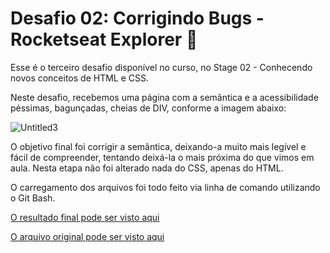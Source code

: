 # Desafio 02: Corrigindo Bugs - Rocketseat Explorer :rocket:

Esse é o terceiro desafio disponível no curso, no Stage 02 - Conhecendo novos conceitos de HTML e CSS.

Neste desafio, recebemos uma página com a semântica e a acessibilidade péssimas, bagunçadas, cheias de DIV, conforme a imagem abaixo:

![Untitled3](https://user-images.githubusercontent.com/106932234/175166108-fd43a8f8-8b06-414e-96c8-986c4febf577.png)

O objetivo final foi corrigir a semântica, deixando-a muito mais legível e fácil de compreender, tentando deixá-la o mais próxima do que vimos em aula. Nesta etapa não foi alterado nada do CSS, apenas do HTML.

O carregamento dos arquivos foi todo feito via linha de comando utilizando o Git Bash.

[O resultado final pode ser visto aqui](https://andreviapiana.github.io/desafio-de-acessibilidade/)

[O arquivo original pode ser visto aqui](https://explorer-stage-02-02.vercel.app/)
